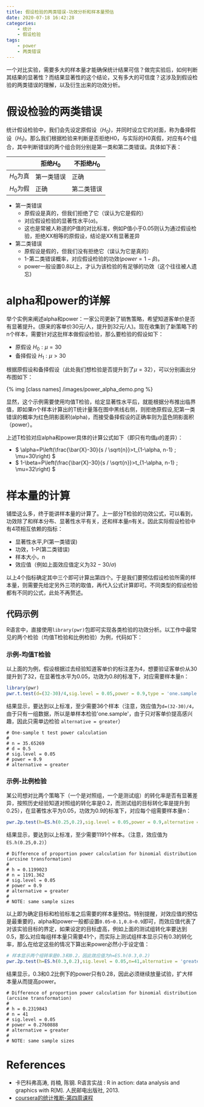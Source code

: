 ```yaml
---
title: 假设检验的两类错误-功效分析和样本量预估
date: 2020-07-18 16:42:28
categories: 
	- 统计
	- 假设检验
tags:
	- power
	- 两类错误
---
```


一个对比实验，需要多大的样本量才能确保统计结果可信？做完实验后，如何判断其结果的显著性？而结果显著性的这个结论，又有多大的可信度？这涉及到假设检验的两类错误的理解，以及衍生出来的功效分析。

# 假设检验的两类错误
统计假设检验中，我们会先设定原假设（$H_0$)，并同时设立它的对面，称为备择假设（$H_1$)。那么我们根据检验来判断是否拒绝H0，与实际的H0真假，对应有4个组合，其中判断错误的两个组合则分别是第一类和第二类错误。具体如下表：

|           | 拒绝$H_0$   | 不拒绝$H_0$ |
| --------- | ---------- | ---------- |
| $H_0$为真 | 第一类错误 | 正确     |
| $H_0$为假 | 正确     | 第二类错误 |


- 第一类错误
	- 原假设是真的，但我们拒绝了它（误认为它是假的）
	- 对应假设检验的显著性水平($\alpha$)。
	- 这也是常被人称道的P值的对比标准，例如P值小于0.05则认为通过假设检验，拒绝XX相等的原假设，结论是XX有显著差异
- 第二类错误
	- 原假设是假的，但我们没有拒绝它（误认为它是真的）
    - 1-第二类错误概率，对应假设检验的功效($power=1-\beta$)。
	- power一般设置0.8以上，才认为该检验的有足够的功效（这个往往被人遗忘)

# alpha和power的详解 
举个实例来阐述alpha和power：一家公司更新了销售策略，希望知道客单价是否有显著提升。(原来的客单价30元/人，提升到32元/人)。现在收集到了新策略下的n个样本，需要针对这批样本做假设检验，那么要检验的假设如下：
- 原假设 $H_{0}:\mu=30$
- 备择假设 $H_{1}: \mu>30$


根据原假设和备择假设（此处我们想检验是否提升到了$\mu=32$），可以分别画出分布图如下：

 {% img [class names] /images/power_alpha_demo.png %}

显然，这个示例需要使用均值T检验，给定显著性水平后，就能根据分布推出临界值，即如果n个样本计算出的T统计量落在图中黑线右侧，则拒绝原假设,犯第一类错误的概率为红色阴影面积(alpha)，而接受备择假设的正确率则为蓝色阴影面积（power）。

上述T检验对应alpha和power具体的计算公式如下（即只有均值$\mu$的差异）：
- $ \alpha=P\left(\frac{\bar{X}-30}{s / \sqrt{n}}>t_{1-\alpha, n-1} ; \mu=30\right) $
- $ 1-\beta=P\left(\frac{\bar{X}-30}{s / \sqrt{n}}>t_{1-\alpha, n-1} ; \mu=32\right) $

# 样本量的计算
铺垫这么多，终于能讲样本量的计算了。上一部分T检验的功效公式，可以看到，功效除了和样本分布、显著性水平有关，还和样本量$n$有关。因此实际假设检验中有4项相互依赖的指标：
- 显著性水平,P(第一类错误)
- 功效，1-P(第二类错误)
- 样本大小，n
- 效应值（例如上面效应值定义为$32-30/\sigma$)

以上4个指标确定其中三个即可计算出第四个。于是我们要预估假设检验所需的样本量，则需要先给定另外三项的取值，再代入公式计算即可。不同类型的假设检验都有不同的公式，此处不再赘述。

## 代码示例

R语言中，直接使用`library(pwr)`包即可实现各类检验的功效分析。以工作中最常见的两个检验（均值T检验和比例检验）为例，代码如下：

### 示例-均值T检验
以上面的为例，假设根据过去经验知道客单价的标注差为4，想要验证客单价从30提升到了32，在显著性水平为0.05，功效为0.8的标准下，对应需要样本量n：

```R
library(pwr)
pwr.t.test(d=(32-30)/4,sig.level = 0.05,power = 0.9,type = 'one.sample',,alternative = 'greater')
```
结果显示，要达到以上标准，至少需要36个样本（注意，效应值为`d=(32-30)/4`，由于只有一组数据，所以是单样本检验'one.sample'，由于只对客单价提高感兴趣，因此只需单边检验 `alternative = greater`）

```
# One-sample t test power calculation 
# 
# n = 35.65269
# d = 0.5
# sig.level = 0.05
# power = 0.9
# alternative = greater
```

### 示例-比例检验
某公司想对比两个策略下（一个是对照组，一个是测试组）的转化率是否有显著差异，按照历史经验知道对照组的转化率是0.2，而测试组的目标转化率是提升到0.25），在显著性水平为0.05，功效为0.9的标准下，对应每个组需要样本量n：

```R
pwr.2p.test(h=ES.h(0.25,0.2),sig.level = 0.05,power = 0.9,alternative = 'greater')
```
结果显示，要达到以上标准，至少需要1191个样本。（注意，效应值为`ES.h(0.25,0.2)`）
```
# Difference of proportion power calculation for binomial distribution (arcsine transformation) 
# 
# h = 0.1199023
# n = 1191.362
# sig.level = 0.05
# power = 0.9
# alternative = greater
# 
# NOTE: same sample sizes
```

以上即为确定目标和检验标准之后需要的样本量预估。特别提醒，对效应值的预估是最重要的，alpha和power一般都设置`0.05~0.1,0.8~0.9`即可，而效应值代表了对该实验目标的界定，如果设定的目标虚高，例如上面的测试组转化率要达到0.5，那么对应每组样本量只需要41个，而实际上测试组样本显示只有0.3的转化率，那么在给定这些的情况下算出来power必然小于设定值：

``` R
# 样本显示两个组转率是0.3和0.2，因此效应值为h=ES.h(0.3,0.2)
pwr.2p.test(h=ES.h(0.3,0.2),sig.level = 0.05,n=41,alternative = 'greater')
```
结果显示，0.3和0.2比例下的power只有0.28，因此必须继续放量试验，扩大样本量从而提高power。
```
# Difference of proportion power calculation for binomial distribution (arcsine transformation) 
# 
# h = 0.2319843
# n = 41
# sig.level = 0.05
# power = 0.2760888
# alternative = greater
# 
# NOTE: same sample sizes
```

# References

- 卡巴科弗高涛, 肖楠, 陈钢. R语言实战 : R in action: data analysis and graphics with R[M]. 人民邮电出版社, 2013.
- [coursera的统计推断-第四周课程](https://www.coursera.org/learn/statistical-inference)